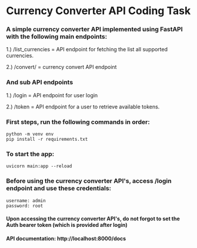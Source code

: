 # Currency Converter API Coding Task

### A simple currency converter API implemented using FastAPI with the following main endpoints:

1.) /list_currencies = API endpoint for fetching the list all supported currencies.

2.) /convert/ = currency convert API endpoint

### And sub API endpoints

1.) /login = API endpoint for user login

2.) /token = API endpoint for a user to retrieve available tokens.

### First steps, run the following commands in order:

```
python -m venv env
pip install -r requirements.txt
```

### To start the app:

`uvicorn main:app --reload`

### Before using the currency converter API's, access /login endpoint and use these credentials:

```
username: admin
password: root
```

#### Upon accessing the currency converter API's, do not forgot to set the Auth bearer token (which is provided after login)

#### API documentation: http://localhost:8000/docs
